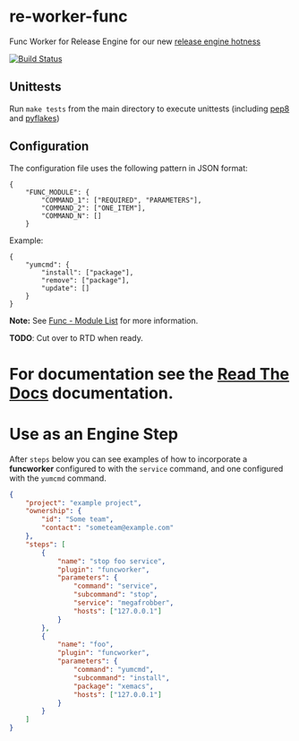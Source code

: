 re-worker-func
==============
Func Worker for Release Engine for our new [release engine hotness](https://github.com/RHInception/?query=re-)

[![Build Status](https://api.travis-ci.org/RHInception/re-worker-func.png)](https://travis-ci.org/RHInception/re-worker-func/)

## Unittests
Run ``make tests`` from the main directory to execute unittests
(including [pep8](https://pypi.python.org/pypi/pep8) and
[pyflakes](https://pypi.python.org/pypi/pyflakes))

## Configuration
The configuration file uses the following pattern in JSON format:

```
{
    "FUNC_MODULE": {
        "COMMAND_1": ["REQUIRED", "PARAMETERS"],
        "COMMAND_2": ["ONE_ITEM"],
        "COMMAND_N": []
    }
```

Example:
```
{
    "yumcmd": {
        "install": ["package"],
        "remove": ["package"],
        "update": []
    }
}
```

**Note:** See
[Func - Module List](https://fedorahosted.org/func/wiki/ModulesList)
for more information.


**TODO**: Cut over to RTD when ready.
# For documentation see the [Read The Docs](http://release-engine.readthedocs.org/en/latest/workers/reworkerfunc.html) documentation.

# Use as an Engine Step

After ``steps`` below you can see examples of how to incorporate a
**funcworker** configured to with the ``service`` command, and one
configured with the ``yumcmd`` command.

```json
{
    "project": "example project",
    "ownership": {
        "id": "Some team",
        "contact": "someteam@example.com"
    },
    "steps": [
        {
            "name": "stop foo service",
            "plugin": "funcworker",
            "parameters": {
                "command": "service",
                "subcommand": "stop",
                "service": "megafrobber",
                "hosts": ["127.0.0.1"]
            }
        },
        {
            "name": "foo",
            "plugin": "funcworker",
            "parameters": {
                "command": "yumcmd",
                "subcommand": "install",
                "package": "xemacs",
                "hosts": ["127.0.0.1"]
            }
        }
    ]
}
```
